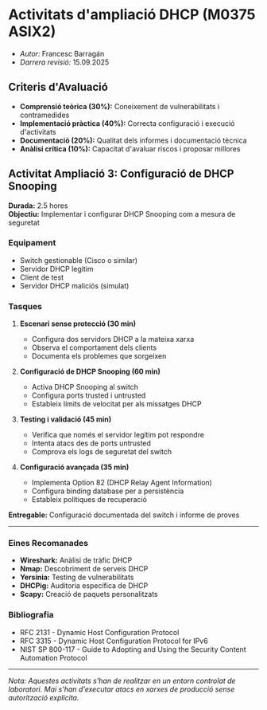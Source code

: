 # Activitats d'ampliació DHCP (M0375 ASIX2)

* *Autor:* Francesc Barragán
* *Darrera revisió:* 15.09.2025

## Criteris d'Avaluació

- **Comprensió teòrica (30%):** Coneixement de vulnerabilitats i contramedides
- **Implementació pràctica (40%):** Correcta configuració i execució d'activitats
- **Documentació (20%):** Qualitat dels informes i documentació tècnica
- **Anàlisi crítica (10%):** Capacitat d'avaluar riscos i proposar millores

## Activitat Ampliació 3: Configuració de DHCP Snooping

**Durada:** 2.5 hores  
**Objectiu:** Implementar i configurar DHCP Snooping com a mesura de seguretat

### Equipament

- Switch gestionable (Cisco o similar)
- Servidor DHCP legítim
- Client de test
- Servidor DHCP maliciós (simulat)

### Tasques

1. **Escenari sense protecció (30 min)**
   - Configura dos servidors DHCP a la mateixa xarxa
   - Observa el comportament dels clients
   - Documenta els problemes que sorgeixen

2. **Configuració de DHCP Snooping (60 min)**
   - Activa DHCP Snooping al switch
   - Configura ports trusted i untrusted
   - Estableix límits de velocitat per als missatges DHCP

3. **Testing i validació (45 min)**
   - Verifica que només el servidor legítim pot respondre
   - Intenta atacs des de ports untrusted
   - Comprova els logs de seguretat del switch

4. **Configuració avançada (35 min)**
   - Implementa Option 82 (DHCP Relay Agent Information)
   - Configura binding database per a persistència
   - Estableix polítiques de recuperació

**Entregable:** Configuració documentada del switch i informe de proves

---

### Eines Recomanades

- **Wireshark:** Anàlisi de tràfic DHCP
- **Nmap:** Descobriment de serveis DHCP
- **Yersinia:** Testing de vulnerabilitats
- **DHCPig:** Auditoria específica de DHCP
- **Scapy:** Creació de paquets personalitzats

### Bibliografia

- RFC 2131 - Dynamic Host Configuration Protocol
- RFC 3315 - Dynamic Host Configuration Protocol for IPv6
- NIST SP 800-117 - Guide to Adopting and Using the Security Content Automation Protocol

---

*Nota: Aquestes activitats s'han de realitzar en un entorn controlat de laboratori. Mai s'han d'executar atacs en xarxes de producció sense autorització explícita.*
